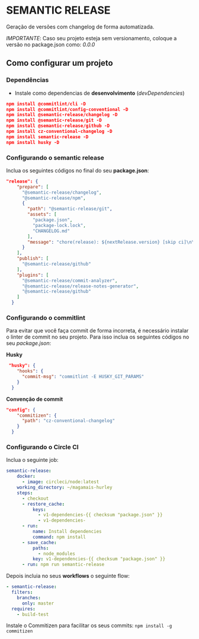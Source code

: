 # SEMANTIC RELEASE
Geração de versões com changelog de forma automatizada.

*IMPORTANTE*: Caso seu projeto esteja sem versionamento, coloque a versão no package.json como: *0.0.0*

## Como configurar um projeto

### Dependências

* Instale como dependencias de **desenvolvimento** (_devDependencies_) 
```json
npm install @commitlint/cli -D
npm install @commitlint/config-conventional -D
npm install @semantic-release/changelog -D
npm install @semantic-release/git -D
npm install @semantic-release/github -D
npm install cz-conventional-changelog -D
npm install semantic-release -D
npm install husky -D
```

### Configurando o semantic release
Inclua os seguintes códigos no final do seu **package.json**:
```json
"release": {
    "prepare": [
      "@semantic-release/changelog",
      "@semantic-release/npm",
      {
        "path": "@semantic-release/git",
        "assets": [
          "package.json",
          "package-lock.lock",
          "CHANGELOG.md"
        ],
        "message": "chore(release): ${nextRelease.version} [skip ci]\n\n${nextRelease.notes}"
      }
    ],
    "publish": [
      "@semantic-release/github"
    ],
    "plugins": [
      "@semantic-release/commit-analyzer",
      "@semantic-release/release-notes-generator",
      "@semantic-release/github"
    ]
  }
  ```
  
### Configurando o commitlint
Para evitar que você faça commit de forma incorreta, é necessário instalar o linter de commit no seu projeto.
Para isso inclua os seguintes códigos no seu *package.json*:
  
**Husky**
```json
 "husky": {
    "hooks": {
      "commit-msg": "commitlint -E HUSKY_GIT_PARAMS"
    }
  }
```

**Convenção de commit**
```json
"config": {
    "commitizen": {
      "path": "cz-conventional-changelog"
    }
  }
```

### Configurando o Circle CI

Inclua o seguinte job:
```yaml
semantic-release:
    docker:
      - image: circleci/node:latest
    working_directory: ~/magamais-hurley
    steps:
      - checkout
      - restore_cache:
          keys:
            - v1-dependencies-{{ checksum "package.json" }}
            - v1-dependencies-
      - run:
          name: Install dependencies
          command: npm install
      - save_cache:
          paths:
            - node_modules
          key: v1-dependencies-{{ checksum "package.json" }}
      - run: npm run semantic-release
```
      
Depois incluia no seus **workflows** o seguinte flow:
```yaml
- semantic-release:
  filters:
    branches:
      only: master
  requires:
    - build-test
```

Instale o Commitizen para facilitar os seus commits:
`npm install -g commitizen`
